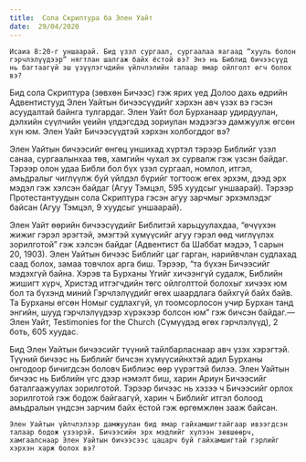 ```yaml
---
title:  Сола Скриптура ба Элен Уайт
date:  29/04/2020
---
```


`Исаиа 8:20-г уншаарай. Бид үзэл сургаал, сургаалаа яагаад “хууль болон гэрчлэлүүдээр” нягтлан шалгаж байх ёстой вэ? Энэ нь Библид бичээсүүд нь багтаагүй эш үзүүлэгчдийн үйлчлэлийн талаар ямар ойлголт өгч болох вэ?`

Бид сола Скриптура (зөвхөн Бичээс) гэж ярих үед Долоо дахь өдрийн Адвентистууд Элен Уайтын бичээсүүдийг хэрхэн авч үзэх вэ гэсэн асуудалтай байнга тулгардаг. Элен Уайт бол Бурханаар удирдуулан, дэлхийн сүүлчийн үеийн үлдэгсдэд зориулан мэдээгээ дамжуулж өгсөн хүн юм. Элен Уайт Бичээсүүдтэй хэрхэн холбогддог вэ?

Элен Уайтын бичээсийг өнгөц уншихад хүртэл тэрээр Библийг үзэл санаа, сургаалынхаа төв, хамгийн чухал эх сурвалж гэж үзсэн байдаг. Тэрээр олон удаа Библи бол бүх үзэл сургаал, номлол, итгэл, амьдралыг чиглүүлж буй үйлдэл бүрийг тогтоож өгөх эрхэм, дээд эрх мэдэл гэж хэлсэн байдаг (Агуу Тэмцэл, 595 хуудсыг уншаарай). Тэрээр Протестантуудын сола Скриптура гэсэн агуу зарчмыг эрхэмлэдэг байсан (Агуу Тэмцэл, 9 хуудсыг уншаарай).

Элен Уайт өөрийн бичээсүүдийг Библитэй харьцуулахдаа, “өчүүхэн жижиг гэрэл эрэгтэй, эмэгтэй хүмүүсийг агуу гэрэл өөд чиглүүлэх зорилготой” гэж хэлсэн байдаг (Адвентист ба Шаббат мэдээ, 1 сарын 20, 1903). Элен Уайтын бичээс Библийг цаг гарган, нарийвчлан судлахад саад болох, замаа товчлох арга биш. Тэрээр, “та бүхэн Бичээсийг мэдэхгүй байна. Хэрэв та Бурханы Үгийг хичээнгүй судалж, Библийн жишигт хүрч, Христэд итгэгчдийн төгс ойлголттой болохыг хичээх юм бол та бүхэнд миний Гэрчлэлүүдийг өгөх шаардлага байхгүй байх байв. Та Бурханы өгсөн Номыг судлахгүй, үл тоомсорлосон учир Бурхан танд энгийн, шууд гэрчлэлүүдээр хүрэхээр болсон юм” гэж бичсэн байдаг.— Элен Уайт, Testimonies for the Church (Сүмүүдэд өгөх гэрчлэлүүд), 2 боть, 605 хуудас.

Бид Элен Уайтын бичээсийг түүний тайлбарласнаар авч үзэх хэрэгтэй. Түүний бичээс нь Библийг бичсэн хүмүүсийнхтэй адил Бурханы онгодоор бичигдсэн боловч Библиэс өөр үүрэгтэй билээ. Элен Уайтын бичээс нь Библийн үгс дээр нэмэлт биш, харин Ариун Бичээсийг баталгаажуулах зорилготой. Тэрээр бичээс нь хэзээ ч Бичээсийг орлох зорилготой гэж бодож байгаагүй, харин ч Библийг итгэл болоод амьдралын үндсэн зарчим байх ёстой гэж өргөмжлөн зааж байсан.

`Элен Уайтын үйлчлэлээр дамжуулан бид ямар гайхамшигтайгаар ивээгдсэн талаар бодож үзээрэй. Бичээсийн эрх мэдлийг хүлээн зөвшөөрч, хамгаалснаар Элен Уайтын бичээсээс цацарч буй гайхамшигтай гэрлийг хэрхэн харж болох вэ?`